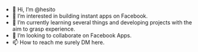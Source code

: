 - 👋 Hi, I’m @hesito
- 👀 I’m interested in building instant apps on Facebook.
- 🌱 I’m currently learning several things and developing projects with the aim to grasp experience.
- 💞️ I’m looking to collaborate on Facebook Apps.
- 📫 How to reach me surely DM here.

<!---
hesito/hesito is a ✨ special ✨ repository because its `README.md` (this file) appears on your GitHub profile.
You can click the Preview link to take a look at your changes.
--->
